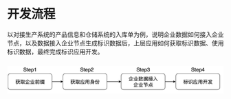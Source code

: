# 开发流程

以对接生产系统的产品信息和仓储系统的入库单为例，说明企业数据如何接入企业节点，以及数据接入企业节点生成标识数据后，上层应用如何获取标识数据、使用标识数据，最终完成标识应用开发。

<center><img src="./images/develop-process.jpg" style="margin-top: 10px"/></center>